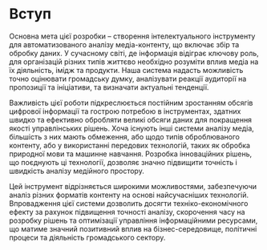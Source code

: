 # Вступ

Основна мета цієї розробки – створення інтелектуального інструменту для автоматизованого аналізу медіа-контенту, що включає збір та обробку даних. У сучасному світі, де інформація відіграє ключову роль, для організацій різних типів життєво необхідно розуміти вплив медіа на їх діяльність, імідж та продукти. Наша система надасть можливість точно оцінювати громадську думку, аналізувати реакції аудиторії на пропозиції та ініціативи, та визначати актуальні тенденції.

Важливість цієї роботи підкреслюється постійним зростанням обсягів цифрової інформації та гострою потребою в інструментах, здатних швидко та ефективно обробляти великі обсяги даних для покращення якості управлінських рішень. Хоча існують інші системи аналізу медіа, більшість з них мають обмеження, або щодо типів оброблюваного контенту, або у використанні передових технологій, таких як обробка природної мови та машинне навчання. Розробка інноваційних рішень, що поєднують ці технології, дозволяє значно підвищити точність і швидкість аналізу медійного простору.

Цей інструмент відрізняється широкими можливостями, забезпечуючи аналіз різних форматів контенту на основі найсучасніших технологій. Впровадження цієї системи дозволить досягти техніко-економічного ефекту за рахунок підвищення точності аналізу, скорочення часу на розробку рішень та оптимізації управління інформаційними ресурсами, що матиме значний позитивний вплив на бізнес-середовище, політичні процеси та діяльність громадського сектору.
